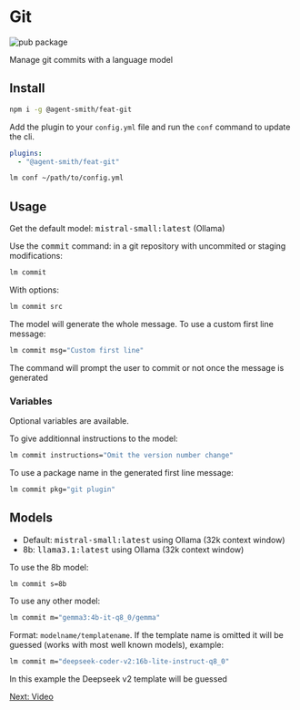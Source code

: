# Git

![pub package](https://img.shields.io/npm/v/@agent-smith/feat-git)

Manage git commits with a language model

## Install

```bash
npm i -g @agent-smith/feat-git
```

Add the plugin to your `config.yml` file and run the `conf` command to update the cli.

```yml
plugins:
  - "@agent-smith/feat-git"
```

```bash
lm conf ~/path/to/config.yml
```

## Usage

Get the default model: <kbd>mistral-small:latest</kbd> (Ollama)

Use the <kbd>commit</kbd> command: in a git repository with uncommited
or staging modifications:

```bash
lm commit
```

With options:


```bash
lm commit src
```

The model will generate the whole message. To use a custom first line message:


```bash
lm commit msg="Custom first line"
```

The command will prompt the user to commit or not once the message is generated

### Variables

Optional variables are available.

To give additionnal instructions to the model:

```bash
lm commit instructions="Omit the version number change"
```

To use a package name in the generated first line message:

```bash
lm commit pkg="git plugin"
```

## Models

- Default: <kbd>mistral-small:latest</kbd> using Ollama (32k context window)
- 8b: <kbd>llama3.1:latest</kbd> using Ollama (32k context window)

To use the 8b model:

```bash
lm commit s=8b
```

To use any other model:

```bash
lm commit m="gemma3:4b-it-q8_0/gemma"
```

Format: `modelname/templatename`. If the template name is omitted it will
be guessed (works with most well known models), example:

```bash
lm commit m="deepseek-coder-v2:16b-lite-instruct-q8_0"
```

In this example the Deepseek v2 template will be guessed

<a href="javascript:openLink('/terminal_client/plugins/web/video')">Next: Video</a>
